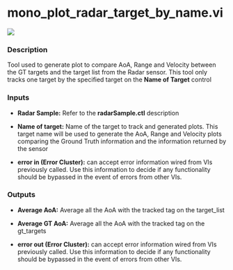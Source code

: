 # mono_plot_radar_target_by_name.vi

<p class="img_container">
<img class="lg_img" src="../mono_plot_radar_target_by_name.png"/>
</p>

### Description

Tool used to generate plot to compare AoA, Range and Velocity between the GT targets and the target list from the Radar sensor. This tool only tracks one target by the specified target on the **Name of Target** control 

### Inputs

- **Radar Sample:**  Refer to the **radarSample.ctl** description 

- **Name of target:**  Name of the target to track and generated plots. This target
name will be used to generate the AoA, Range and Velocity
plots comparing the Ground Truth information and the
information returned by the sensor
 

- **error in (Error Cluster):** can accept error information wired from VIs previously called. Use this information to decide if any functionality should be bypassed in the event of errors from other VIs. 

### Outputs

- **Average AoA:**  Average all the AoA with the tracked tag on the target_list
 

- **Average GT AoA:**  Average all the AoA with the tracked tag on the gt_targets
 

- **error out (Error Cluster):** can accept error information wired from VIs previously called. Use this information to decide if any functionality should be bypassed in the event of errors from other VIs. 

<p>&nbsp;</p>
